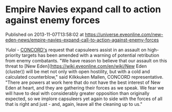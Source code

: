 # Empire Navies expand call to action against enemy forces
Published on 2013-11-07T13:58:02 at https://universe.eveonline.com/new-eden-news/empire-navies-expand-call-to-action-against-enemy-forces

_Yulai_ - [CONCORD's](https://wiki.eveonline.com/en/wiki/CONCORD) request that capsuleers assist in an assault on high-priority targets has been amended with a warning of potential retribution from enemy combatants. "We have reason to believe that our assault on this threat to [New Eden](https://wiki.eveonline.com/en/wiki/New Eden \(cluster\)) will be met not only with open hostility, but with a cold and calculated counterblow," said Kilkkuken Mallen, CONCORD representative. "There are powers at work here that do not have the best interest of New Eden at heart, and they are gathering their forces as we speak. We fear we will have to deal with considerably greater opposition than originally expected, so we implore capsuleers yet again to side with the forces of all that is right and just - and, again, leave all the cleaning up to us."
